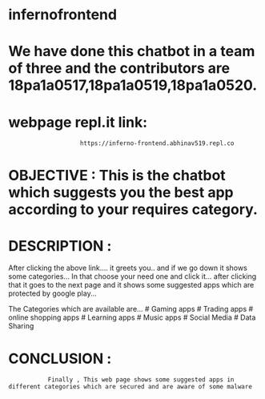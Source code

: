 # infernofrontend
# We have done this chatbot in a team of three and the contributors are 18pa1a0517,18pa1a0519,18pa1a0520.
# webpage repl.it link:
                        https://inferno-frontend.abhinav519.repl.co

# OBJECTIVE : This is the chatbot which suggests you the best app according to your requires category.
# DESCRIPTION :
 After clicking the above link....
 it greets you.. and if we go down it shows some categories...
 In that choose your need one and click it...
 after clicking that it goes to the next page and it shows some suggested apps which are protected by google play...
 
 The Categories which are available are...
            # Gaming apps
            # Trading apps
            # online shopping apps
            # Learning apps
            # Music apps
            # Social Media
            # Data Sharing
 
 # CONCLUSION :
               Finally , This web page shows some suggested apps in different categories which are secured and are aware of some malware
